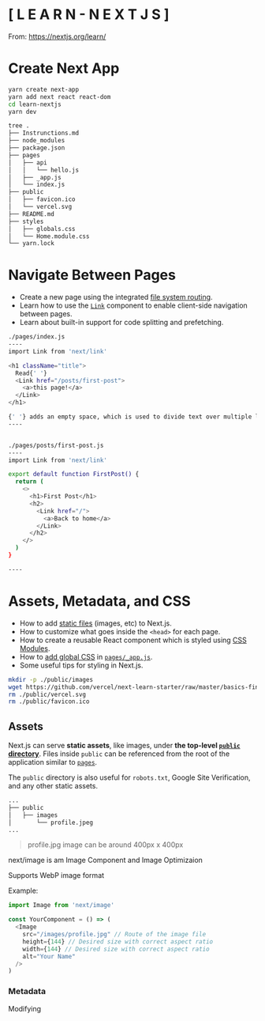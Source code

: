 # [ L E A R N - N E X T J  S ]

From: https://nextjs.org/learn/



# Create Next App

```bash
yarn create next-app
yarn add next react react-dom
cd learn-nextjs
yarn dev

tree .
├── Instrunctions.md
├── node_modules
├── package.json
├── pages
│   ├── api
│   │   └── hello.js
│   ├── _app.js
│   └── index.js
├── public
│   ├── favicon.ico
│   └── vercel.svg
├── README.md
├── styles
│   ├── globals.css
│   └── Home.module.css
└── yarn.lock

```



# Navigate Between Pages

- Create a new page using the integrated [file system routing](https://nextjs.org/docs/routing/introduction).
- Learn how to use the [`Link`](https://nextjs.org/docs/api-reference/next/link) component to enable client-side navigation between pages.
- Learn about built-in support for code splitting and prefetching.



```bash
./pages/index.js
----
import Link from 'next/link'

<h1 className="title">
  Read{' '}
  <Link href="/posts/first-post">
    <a>this page!</a>
  </Link>
</h1>

{' '} adds an empty space, which is used to divide text over multiple lines.
----


./pages/posts/first-post.js
----
import Link from 'next/link'

export default function FirstPost() {
  return (
    <>
      <h1>First Post</h1>
      <h2>
        <Link href="/">
          <a>Back to home</a>
        </Link>
      </h2>
    </>
  )
}

----


```



# Assets, Metadata, and CSS

- How to add [static files](https://nextjs.org/docs/basic-features/static-file-serving) (images, etc) to Next.js.
- How to customize what goes inside the `<head>` for each page.
- How to create a reusable React component which is styled using [CSS Modules](https://nextjs.org/docs/basic-features/built-in-css-support#adding-component-level-css).
- How to [add global CSS](https://nextjs.org/docs/basic-features/built-in-css-support#adding-a-global-stylesheet) in [`pages/_app.js`](https://nextjs.org/docs/advanced-features/custom-app).
- Some useful tips for styling in Next.js.



```bash
mkdir -p ./public/images
wget https://github.com/vercel/next-learn-starter/raw/master/basics-final/public/images/profile.jpg ./public/images
rm ./public/vercel.svg
rm ./public/favicon.ico
```



## Assets

Next.js can serve **static assets**, like images, under **the top-level [`public` directory](https://nextjs.org/docs/basic-features/static-file-serving)**. Files inside `public` can be referenced from the root of the application similar to [`pages`](https://nextjs.org/docs/basic-features/pages).

The `public` directory is also useful for `robots.txt`, Google Site Verification, and any other static assets. 



```bash
...
├── public
│   ├── images
│       └── profile.jpeg
...
```

> profile.jpg image can be around 400px x 400px



next/image is am Image Component and Image Optimizaion

Supports WebP image format

Example:

```js
import Image from 'next/image'

const YourComponent = () => (
  <Image
    src="/images/profile.jpg" // Route of the image file
    height={144} // Desired size with correct aspect ratio
    width={144} // Desired size with correct aspect ratio
    alt="Your Name"
  />
)
```

 

### Metadata

Modifying <title> HTML Tag

./pages/index.js

```bash
<Head>
  <title>Create Next App</title>
  <link rel="icon" href="/favicon.ico" />
</Head>
```

<Head> is a React Component that uses <head> from HTML Tag. It Allow to modify <head> tag! 

Head comes from  [`next/head`](https://nextjs.org/docs/api-reference/next/head) module.



Modufy ./pages/posts/first-post.js

```js
import Head from 'next/head'
...
export default function FirstPost() {
  return (
    <>
      <Head>
        <title>First Post</title>
      </Head>
      <h1>First Post</h1>
      <h2>
        <Link href="/">
          <a>Back to home</a>
        </Link>
      </h2>
    </>
  )
}
```



> Note: f you want to customize the `<html>` tag, for example to add the `lang` attribute, you can do so by creating a `pages/_document.js` file. Learn more in the [custom `Document` documentation](https://nextjs.org/docs/advanced-features/custom-document).
>





### CSS

[styled-jsx](https://github.com/vercel/styled-jsx) is a “CSS-in-JS” library — it lets you write CSS within a React component, and the CSS styles will be *scoped* (other components won’t be affected).

Next.js has built-in support for [styled-jsx](https://github.com/vercel/styled-jsx), but you can also use other popular CSS-in-JS libraries such as [styled-components](https://github.com/vercel/next.js/tree/canary/examples/with-styled-components) or [emotion](https://github.com/vercel/next.js/tree/canary/examples/with-emotion).

#### Layout Component

**Layout** component which will be shared across all pages

- Create a top-level directory called `components`.
- Inside `components`, create a file called `layout.js` with the following content:

../components/layout.js

```jsx
export default function Layout({ children }) {
  return <div>{children}</div>
}
```

Then, import Layout component in first-post.js and make it the outermos Component!

./pages/posts/first-post.js

```js
import Head from 'next/head';
import Link from 'next/link';
import Layout from '../../components/layout';

export default function FirstPost() {
  return (
    <Layout>
      <Head>
        <title>First Post</title>
      </Head>
      <h1>First Post</h1>
      <h2>
        <Link href="/">
          <a>Back to home</a>
        </Link>
      </h2>
    </Layout>
  )
}
```



#### Adding CSS

Use CSS Modules to import  CSS files in React Component:

./components/layout.module.css

```css
.container {
  max-width: 36rem;
  padding: 0 1rem;
  margin: 3rem auto 6rem;
}
```

> **Important:** To use [CSS Modules](https://nextjs.org/docs/basic-features/built-in-css-support#adding-component-level-css), the CSS file name must end with `.module.css`.



To use this `container` class inside `components/layout.js`, you need to:

- Import the CSS file and assign a name to it, like `styles`
- Use `styles.container` as the `className`

Open `components/layout.js` and replace its content with the following:

```js
import styles from './layout.module.css'

export default function Layout({ children }) {
  return <div className={styles.container}>{children}</div>
}
```

[CSS Modules](https://nextjs.org/docs/basic-features/built-in-css-support#adding-component-level-css) are extracted from the JavaScript bundles at build time and generate `.css` files that are loaded automatically by Next.js.



#### Global Styles

[CSS Modules](https://nextjs.org/docs/basic-features/built-in-css-support#adding-component-level-css) are useful for component-level styles. But if you want some CSS to be loaded by **every page**, Next.js has support for that as well.

To load [global CSS](https://nextjs.org/docs/basic-features/built-in-css-support#adding-a-global-stylesheet) files, **create a file called [`pages/_app.js`](https://nextjs.org/docs/advanced-features/custom-app)** with the following content:

./pages/_app.js

```js
function App({ Component, pageProps }) {
  return <Component {...pageProps} />
}

export default App
```

This `App` component is the top-level component which will be common across all the different pages. You can use this `App` component to keep state when navigating between pages, for example.



##### Restart the Development Server

**Important:** You need to restart the development server when you add [`pages/_app.js`](https://nextjs.org/docs/advanced-features/custom-app). Press Ctrl + c to stop the server and run:

```bash
yarn dev
```



#### Adding Global CSS

In Next.js, you can add [global CSS](https://nextjs.org/docs/basic-features/built-in-css-support#adding-a-global-stylesheet) files by importing them from [`pages/_app.js`](https://nextjs.org/docs/advanced-features/custom-app). You **cannot** import global CSS anywhere else.

You can place the global CSS file anywhere and use any name. So let’s do the following:

- Create a top-level `styles` directory and create `global.css` inside.
- Add the following content to `styles/global.css`. It resets some styles and changes the color of the `a` tag:

./styles/global.css

```css
html,
body {
  padding: 0;
  margin: 0;
  font-family: -apple-system, BlinkMacSystemFont, Segoe UI, Roboto, Oxygen, Ubuntu,
    Cantarell, Fira Sans, Droid Sans, Helvetica Neue, sans-serif;
  line-height: 1.6;
  font-size: 18px;
}

* {
  box-sizing: border-box;
}

a {
  color: #0070f3;
  text-decoration: none;
}

a:hover {
  text-decoration: underline;
}

img {
  max-width: 100%;
  display: block;
}
```



Finally, open `pages/_app.js` add import the CSS file like so:

```js
import '../styles/global.css'

export default function App({ Component, pageProps }) {
  return <Component {...pageProps} />
}
```



### Polishing Layout

./pages/index.js -> Main Page of the Application

./pages/_app.js -> Import the .styles/global.css to set global css

./pages/posts/first-post.js -> first-post page

./components/layout.js -> Layout Component to pages that imported it

./components/layout.module.css --> CSS style to layout.js component

./public/images/ -> place to put all images 

./styles/global.css -> CSS to be import by _app.js and used to global 

./styles/Home.module.css -> CSS specific for the Home page

./styles/utils.module.css -> CSS styles utilities from many components but not set as global to pages

MODULES.CSS IS THE SCOPE STYLES AT COMPONENT LEVELS!



### Styling Tips

Here are some styling tips that might be helpful.

> You can just **read through** the following sections. No need to make changes to our app!

#### Using `classnames` library to toggle classes

[`classnames`](https://github.com/JedWatson/classnames) is a simple library that lets you toggle class names easily. You can install it using `npm install classnames` or `yarn add classnames`.

Please take a look at its [documentation](https://github.com/JedWatson/classnames) for more details, but here’s the basic usage:

- Suppose that you want to create an `Alert` component which accepts `type`, which can be `'success'` or `'error'`.
- If it’s `'success'`, you want the text color to be green. If it’s `'error'`, you want the text color to be red.

You can first write a CSS module (e.g. `alert.module.css`) like this:

```
.success {
  color: green;
}
.error {
  color: red;
}
```

And use `classnames` like this:

```
import styles from './alert.module.css'
import cn from 'classnames'

export default function Alert({ children, type }) {
  return (
    <div
      className={cn({
        [styles.success]: type === 'success',
        [styles.error]: type === 'error'
      })}
    >
      {children}
    </div>
  )
}
```

#### Customizing PostCSS Config

Out of the box, with no configuration, Next.js compiles CSS using [PostCSS](https://postcss.org/).

To customize PostCSS config, you can create a top-level file called [`postcss.config.js`](https://nextjs.org/docs/advanced-features/customizing-postcss-config#customizing-plugins). This is useful if you’re using libraries like [Tailwind CSS](https://tailwindcss.com/).

Here are the steps to add [Tailwind CSS](https://tailwindcss.com/). We recommend using `postcss-preset-env` and `postcss-flexbugs-fixes` to match [Next.js’s default behavior](https://nextjs.org/docs/advanced-features/customizing-postcss-config#default-behavior). First, install the packages:

```
npm install tailwindcss postcss-preset-env postcss-flexbugs-fixes
```

Then write the following for [`postcss.config.js`](https://nextjs.org/docs/advanced-features/customizing-postcss-config#customizing-plugins):

```
module.exports = {
  plugins: [
    'tailwindcss',
    'postcss-flexbugs-fixes',
    [
      'postcss-preset-env',
      {
        autoprefixer: {
          flexbox: 'no-2009'
        },
        stage: 3,
        features: {
          'custom-properties': false
        }
      }
    ]
  ]
}
```

We also recommend [removing unused CSS](https://tailwindcss.com/docs/controlling-file-size/#removing-unused-css) by specifying the `purge` option on `tailwind.config.js`:

```
// tailwind.config.js
module.exports = {
  purge: [
    // Use *.tsx if using TypeScript
    './pages/**/*.js',
    './components/**/*.js'
  ]
  // ...
}
```

> To learn more about custom PostCSS configuration, check out the [documentation for PostCSS](https://nextjs.org/docs/advanced-features/customizing-postcss-config).

#### Using Sass

Out of the box, Next.js allows you to import [Sass](https://nextjs.org/docs/basic-features/built-in-css-support#sass-support) using both the `.scss` and `.sass` extensions. You can use component-level Sass via [CSS Modules](https://nextjs.org/docs/basic-features/built-in-css-support#adding-component-level-css) and the `.module.scss` or `.module.sass` extension.

Before you can use Next.js' built-in Sass support, be sure to install [`sass`](https://github.com/sass/sass):

```
npm install sass
```

#### That’s it for this lesson!

To learn more about Next.js’s built-in CSS Support and CSS Modules, check out the [CSS Documentation](https://nextjs.org/docs/basic-features/built-in-css-support).





# Pre-rendering and Data Fetching

## Pre-rendering and Data Fetching

### Pre-rendering

By default, Next.js pre-renders every page. This means that Next.js *generates HTML for each page in advance*, instead of having it all done by client-side JavaScript. Pre-rendering can result in better performance and [SEO](https://en.wikipedia.org/wiki/Search_engine_optimization).

Each generated HTML is associated with minimal JavaScript code necessary for that page. When a page is loaded by the browser, its JavaScript code runs and makes the page fully interactive. (This process is called **hydration**.)

If the App has interactive components like <Link />, they will be active after JS loads.



#### Two Forms of Pre-rendering

Next.js has two forms of pre-rendering: [**Static Generation**](https://nextjs.org/docs/basic-features/pages#static-generation-recommended) and [**Server-side Rendering**](https://nextjs.org/docs/basic-features/pages#server-side-rendering). The difference is in **when** it generates the HTML for a page.

- [**Static Generation**](https://nextjs.org/docs/basic-features/pages#static-generation-recommended) is the pre-rendering method that generates the HTML at **build time**. The pre-rendered HTML is then *reused* on each request.
- [**Server-side Rendering**](https://nextjs.org/docs/basic-features/pages#server-side-rendering) is the pre-rendering method that generates the HTML on **each request**.



![image-20210416232954007](/home/roger/.config/Typora/typora-user-images/image-20210416232954007.png)



![image-20210416233017594](/home/roger/.config/Typora/typora-user-images/image-20210416233017594.png)



In development mode (when you run `npm run dev` or `yarn dev`), every page is [pre-rendered](https://nextjs.org/docs/basic-features/pages#pre-rendering) on each request — even for pages that use [Static Generation](https://nextjs.org/docs/basic-features/pages#static-generation-recommended).



##  Pre-rendering and Data Fetching

[1](https://nextjs.org/learn/basics/data-fetching)

[2](https://nextjs.org/learn/basics/data-fetching/setup)

[3](https://nextjs.org/learn/basics/data-fetching/pre-rendering)

[4](https://nextjs.org/learn/basics/data-fetching/two-forms)

[5](https://nextjs.org/learn/basics/data-fetching/with-data)

[6](https://nextjs.org/learn/basics/data-fetching/blog-data)

[7](https://nextjs.org/learn/basics/data-fetching/implement-getstaticprops)

[8](https://nextjs.org/learn/basics/data-fetching/getstaticprops-details)

[9](https://nextjs.org/learn/basics/data-fetching/request-time)

## Two Forms of Pre-rendering

Next.js has two forms of pre-rendering: [**Static Generation**](https://nextjs.org/docs/basic-features/pages#static-generation-recommended) and [**Server-side Rendering**](https://nextjs.org/docs/basic-features/pages#server-side-rendering). The difference is in **when** it generates the HTML for a page.

- [**Static Generation**](https://nextjs.org/docs/basic-features/pages#static-generation-recommended) is the pre-rendering method that generates the HTML at **build time**. The pre-rendered HTML is then *reused* on each request.
- [**Server-side Rendering**](https://nextjs.org/docs/basic-features/pages#server-side-rendering) is the pre-rendering method that generates the HTML on **each request**.

![Static Generation](https://nextjs.org/static/images/learn/data-fetching/static-generation.png)

![Server-side Rendering](https://nextjs.org/static/images/learn/data-fetching/server-side-rendering.png)

> In development mode (when you run `npm run dev` or `yarn dev`), every page is [pre-rendered](https://nextjs.org/docs/basic-features/pages#pre-rendering) on each request — even for pages that use [Static Generation](https://nextjs.org/docs/basic-features/pages#static-generation-recommended).



#### Per-page Basis

Importantly, Next.js lets you **choose** which pre-rendering form to use for each page. You can create a "hybrid" Next.js app by using [Static Generation](https://nextjs.org/docs/basic-features/pages#static-generation-recommended) for most pages and using [Server-side Rendering](https://nextjs.org/docs/basic-features/pages#server-side-rendering) for others.



![image-20210416233223615](/home/roger/.config/Typora/typora-user-images/image-20210416233223615.png)



### When to Use [Static Generation](https://nextjs.org/docs/basic-features/pages#static-generation-recommended) v.s. [Server-side Rendering](https://nextjs.org/docs/basic-features/pages#server-side-rendering)

We recommend using [**Static Generation**](https://nextjs.org/docs/basic-features/pages#static-generation-recommended) (with and without data) whenever possible because your page can be built once and served by CDN, which makes it much faster than having a server render the page on every request.

You can use [Static Generation](https://nextjs.org/docs/basic-features/pages#static-generation-recommended) for many types of pages, including:

- Marketing pages
- Blog posts
- E-commerce product listings
- Help and documentation

You should ask yourself: "Can I pre-render this page **ahead** of a user's request?" If the answer is yes, then you should choose [Static Generation](https://nextjs.org/docs/basic-features/pages#static-generation-recommended).

On the other hand, [Static Generation](https://nextjs.org/docs/basic-features/pages#static-generation-recommended) is **not** a good idea if you cannot pre-render a page ahead of a user's request. Maybe your page shows frequently updated data, and the page content changes on every request.

In that case, you can use [**Server-side Rendering**](https://nextjs.org/docs/basic-features/pages#server-side-rendering). It will be slower, but the pre-rendered page will always be up-to-date. Or you can skip pre-rendering and use client-side JavaScript to populate frequently updated data.



### Static Generation with and without Data

[Static Generation](https://nextjs.org/docs/basic-features/pages#static-generation-recommended) can be done with and without data.

So far, all the pages we’ve created do not require fetching external data. Those pages will automatically be statically generated when the app is built for production.



![image-20210416233753148](/home/roger/.config/Typora/typora-user-images/image-20210416233753148.png)



However, for some pages, you might not be able to render the HTML without first fetching some external data. Maybe you need to access the file system, fetch external API, or query your database at build time. Next.js supports this case — [Static Generation **with data**](https://nextjs.org/docs/basic-features/pages#static-generation-with-data) — out of the box.

![image-20210416233946614](/home/roger/.config/Typora/typora-user-images/image-20210416233946614.png)



### Static Generation with Data using `getStaticProps`

How does it work? Well, in Next.js, when you export a page component, you can also export an `async` function called [`getStaticProps`](https://nextjs.org/docs/basic-features/data-fetching#getstaticprops-static-generation). If you do this, then:

- [`getStaticProps`](https://nextjs.org/docs/basic-features/data-fetching#getstaticprops-static-generation) runs at build time in production, and…
- Inside the function, you can fetch external data and send it as props to the page.

```js
export default function Home(props) { ... }

export async function getStaticProps() {
  // Get external data from the file system, API, DB, etc.
  const data = ...

  // The value of the `props` key will be
  //  passed to the `Home` component
  return {
    props: ...
  }
}
```

Essentially, [`getStaticProps`](https://nextjs.org/docs/basic-features/data-fetching#getstaticprops-static-generation) allows you to tell Next.js: *“Hey, this page has some data dependencies — so when you pre-render this page at build time, make sure to resolve them first!”*

> **Note**: In development mode, [`getStaticProps`](https://nextjs.org/docs/basic-features/data-fetching#getstaticprops-static-generation) runs on each request instead.
>
> 

### Let’s Use `getStaticProps`

It’s easier to learn by doing, so starting from the next page, we’ll use [`getStaticProps`](https://nextjs.org/docs/basic-features/data-fetching#getstaticprops-static-generation) to implement our blog.



#### Blog Data

We’ll now add blog data to our app using the file system. Each blog post will be a markdown file.

- Create a new top-level directory called **`posts`** (this is not the same as `pages/posts`).
- Inside `posts`, create two files: **`pre-rendering.md`** and **`ssg-ssr.md`**.

Now, copy the following code to `posts/pre-rendering.md`:

```markdown
---
title: 'Two Forms of Pre-rendering'
date: '2020-01-01'
---

Next.js has two forms of pre-rendering: **Static Generation** and **Server-side Rendering**. The difference is in **when** it generates the HTML for a page.

- **Static Generation** is the pre-rendering method that generates the HTML at **build time**. The pre-rendered HTML is then _reused_ on each request.
- **Server-side Rendering** is the pre-rendering method that generates the HTML on **each request**.

Importantly, Next.js lets you **choose** which pre-rendering form to use for each page. You can create a "hybrid" Next.js app by using Static Generation for most pages and using Server-side Rendering for others.
```



Then, copy the following code to `posts/ssg-ssr.md`:

```markdown
---
title: 'When to Use Static Generation v.s. Server-side Rendering'
date: '2020-01-02'
---

We recommend using **Static Generation** (with and without data) whenever possible because your page can be built once and served by CDN, which makes it much faster than having a server render the page on every request.

You can use Static Generation for many types of pages, including:

- Marketing pages
- Blog posts
- E-commerce product listings
- Help and documentation

You should ask yourself: "Can I pre-render this page **ahead** of a user's request?" If the answer is yes, then you should choose Static Generation.

On the other hand, Static Generation is **not** a good idea if you cannot pre-render a page ahead of a user's request. Maybe your page shows frequently updated data, and the page content changes on every request.

In that case, you can use **Server-Side Rendering**. It will be slower, but the pre-rendered page will always be up-to-date. Or you can skip pre-rendering and use client-side JavaScript to populate data.
```

> You might have noticed that each markdown file has a metadata section at the top containing `title` and `date`. This is called YAML Front Matter, which can be parsed using a library called [gray-matter](https://github.com/jonschlinkert/gray-matter).





##  Pre-rendering and Data Fetching

[1](https://nextjs.org/learn/basics/data-fetching)

[2](https://nextjs.org/learn/basics/data-fetching/setup)

[3](https://nextjs.org/learn/basics/data-fetching/pre-rendering)

[4](https://nextjs.org/learn/basics/data-fetching/two-forms)

[5](https://nextjs.org/learn/basics/data-fetching/with-data)

[6](https://nextjs.org/learn/basics/data-fetching/blog-data)

[7](https://nextjs.org/learn/basics/data-fetching/implement-getstaticprops)

[8](https://nextjs.org/learn/basics/data-fetching/getstaticprops-details)

[9](https://nextjs.org/learn/basics/data-fetching/request-time)

## Blog Data

We’ll now add blog data to our app using the file system. Each blog post will be a markdown file.

- Create a new top-level directory called **`posts`** (this is not the same as `pages/posts`).
- Inside `posts`, create two files: **`pre-rendering.md`** and **`ssg-ssr.md`**.

Now, copy the following code to `posts/pre-rendering.md`:

```
---
title: 'Two Forms of Pre-rendering'
date: '2020-01-01'
---

Next.js has two forms of pre-rendering: **Static Generation** and **Server-side Rendering**. The difference is in **when** it generates the HTML for a page.

- **Static Generation** is the pre-rendering method that generates the HTML at **build time**. The pre-rendered HTML is then _reused_ on each request.
- **Server-side Rendering** is the pre-rendering method that generates the HTML on **each request**.

Importantly, Next.js lets you **choose** which pre-rendering form to use for each page. You can create a "hybrid" Next.js app by using Static Generation for most pages and using Server-side Rendering for others.
```

Then, copy the following code to `posts/ssg-ssr.md`:

```
---
title: 'When to Use Static Generation v.s. Server-side Rendering'
date: '2020-01-02'
---

We recommend using **Static Generation** (with and without data) whenever possible because your page can be built once and served by CDN, which makes it much faster than having a server render the page on every request.

You can use Static Generation for many types of pages, including:

- Marketing pages
- Blog posts
- E-commerce product listings
- Help and documentation

You should ask yourself: "Can I pre-render this page **ahead** of a user's request?" If the answer is yes, then you should choose Static Generation.

On the other hand, Static Generation is **not** a good idea if you cannot pre-render a page ahead of a user's request. Maybe your page shows frequently updated data, and the page content changes on every request.

In that case, you can use **Server-Side Rendering**. It will be slower, but the pre-rendered page will always be up-to-date. Or you can skip pre-rendering and use client-side JavaScript to populate data.
```

> You might have noticed that each markdown file has a metadata section at the top containing `title` and `date`. This is called YAML Front Matter, which can be parsed using a library called [gray-matter](https://github.com/jonschlinkert/gray-matter).



### Parsing the Blog Data on `getStaticProps`

Now, let’s update our index page (`pages/index.js`) using this data. We’d like to:

- Parse each markdown file and get `title`, `date`, and file name (which will be used as `id` for the post URL).
- List the data on the index page, sorted by date.

To do this on pre-render, we need to implement [`getStaticProps`](https://nextjs.org/docs/basic-features/data-fetching#getstaticprops-static-generation).



![image-20210416235004087](/home/roger/.config/Typora/typora-user-images/image-20210416235004087.png)





## Implement getStaticProps

First, install [gray-matter](https://github.com/jonschlinkert/gray-matter) which lets us parse the metadata in each markdown file.

```shell
yarn add gray-matter
```



Next, we’ll create a simple library for fetching data from the file system.

- Create a top-level directory called `lib`, and…
- Inside `lib`, create a file called `posts.js` with the following content:

```js
import fs from 'fs'
import path from 'path'
import matter from 'gray-matter'

const postsDirectory = path.join(process.cwd(), 'posts')

export function getSortedPostsData() {
  // Get file names under /posts
  const fileNames = fs.readdirSync(postsDirectory)
  const allPostsData = fileNames.map(fileName => {
    // Remove ".md" from file name to get id
    const id = fileName.replace(/\.md$/, '')

    // Read markdown file as string
    const fullPath = path.join(postsDirectory, fileName)
    const fileContents = fs.readFileSync(fullPath, 'utf8')

    // Use gray-matter to parse the post metadata section
    const matterResult = matter(fileContents)

    // Combine the data with the id
    return {
      id,
      ...matterResult.data
    }
  })
  // Sort posts by date
  return allPostsData.sort((a, b) => {
    if (a.date < b.date) {
      return 1
    } else {
      return -1
    }
  })
}
```



Now, we need to add an import for `getSortedPostsData` and call it inside [`getStaticProps`](https://nextjs.org/docs/basic-features/data-fetching#getstaticprops-static-generation) in `pages/index.js`.

Open `pages/index.js` in your editor and add the following code above the exported `Home` component:



```js
import { getSortedPostsData } from '../lib/posts'

export async function getStaticProps() {
  const allPostsData = getSortedPostsData()
  return {
    props: {
      allPostsData
    }
  }
}
```



By returning `allPostsData` inside the `props` object in `getStaticProps`, the blog posts will be passed to the `Home` component as a prop. Now you can access the blog posts like so:

```js
export default function Home ({ allPostsData }) { ... }
```

To display the blog posts, let's update the `Home` component to add another `<section>` tag with the data below the section with your self introduction. Don't forget to also change the props from `()` to `({ allPostsData })`:

```jsx
export default function Home({ allPostsData }) {
  return (
    <Layout home>
      {/* Keep the existing code here */}

      {/* Add this <section> tag below the existing <section> tag */}
      <section className={`${utilStyles.headingMd} ${utilStyles.padding1px}`}>
        <h2 className={utilStyles.headingLg}>Blog</h2>
        <ul className={utilStyles.list}>
          {allPostsData.map(({ id, date, title }) => (
            <li className={utilStyles.listItem} key={id}>
              {title}
              <br />
              {id}
              <br />
              {date}
            </li>
          ))}
        </ul>
      </section>
    </Layout>
  )
}
```



You should now see the blog data if you access [http://localhost:3000](http://localhost:3000/).



![image-20210417000157237](/home/roger/.config/Typora/typora-user-images/image-20210417000157237.png)



Congratulations! We’ve successfully fetched external data (from the file system) and pre-rendered the index page with this data.

![image-20210417000348169](/home/roger/.config/Typora/typora-user-images/image-20210417000348169.png)



## getStaticProps Details

Here is some essential information you should know about [`getStaticProps`](https://nextjs.org/docs/basic-features/data-fetching#getstaticprops-static-generation).

### Fetch External API or Query Database

In `lib/posts.js`, we’ve implemented `getSortedPostsData` which fetches data from the file system. But you can fetch the data from other sources, like an external API endpoint, and it’ll work just fine:

```js
export async function getSortedPostsData() {
  // Instead of the file system,
  // fetch post data from an external API endpoint
  const res = await fetch('..')
  return res.json()
}
```

> Note: Next.js polyfills fetch() on both the client and server. You don't need to import it.



You can also query the database directly:

```js
import someDatabaseSDK from 'someDatabaseSDK'

const databaseClient = someDatabaseSDK.createClient(...)

export async function getSortedPostsData() {
  // Instead of the file system,
  // fetch post data from a database
  return databaseClient.query('SELECT posts...')
}
```

This is possible because [`getStaticProps`](https://nextjs.org/docs/basic-features/data-fetching#getstaticprops-static-generation) only **runs on the server-side**. It will never run on the client-side. It won’t even be included in the JS bundle for the browser. That means you can write code such as direct database queries without them being sent to browsers.

#### Development vs. Production

- In **development** (`npm run dev` or `yarn dev`), [`getStaticProps`](https://nextjs.org/docs/basic-features/data-fetching#getstaticprops-static-generation) runs on *every request*.
- In **production**, [`getStaticProps`](https://nextjs.org/docs/basic-features/data-fetching#getstaticprops-static-generation) runs at *build time*. However, this behavior can be enhanced using the [`fallback` key](https://nextjs.org/docs/basic-features/data-fetching#the-fallback-key-required) returned by [`getStaticPaths`](https://nextjs.org/docs/basic-features/data-fetching#getstaticpaths-static-generation)

Because it’s meant to be run at build time, you won’t be able to use data that’s only available during request time, such as query parameters or HTTP headers.



##  Pre-rendering and Data Fetching

## getStaticProps Details

Here is some essential information you should know about [`getStaticProps`](https://nextjs.org/docs/basic-features/data-fetching#getstaticprops-static-generation).

### Fetch External API or Query Database

In `lib/posts.js`, we’ve implemented `getSortedPostsData` which fetches data from the file system. But you can fetch the data from other sources, like an external API endpoint, and it’ll work just fine:

```
export async function getSortedPostsData() {
  // Instead of the file system,
  // fetch post data from an external API endpoint
  const res = await fetch('..')
  return res.json()
}
```

> **Note**: Next.js polyfills [`fetch()`](https://nextjs.org/docs/basic-features/supported-browsers-features) on both the client and server. You don't need to import it.

You can also query the database directly:

```
import someDatabaseSDK from 'someDatabaseSDK'

const databaseClient = someDatabaseSDK.createClient(...)

export async function getSortedPostsData() {
  // Instead of the file system,
  // fetch post data from a database
  return databaseClient.query('SELECT posts...')
}
```

This is possible because [`getStaticProps`](https://nextjs.org/docs/basic-features/data-fetching#getstaticprops-static-generation) only **runs on the server-side**. It will never run on the client-side. It won’t even be included in the JS bundle for the browser. That means you can write code such as direct database queries without them being sent to browsers.

### Development vs. Production

- In **development** (`npm run dev` or `yarn dev`), [`getStaticProps`](https://nextjs.org/docs/basic-features/data-fetching#getstaticprops-static-generation) runs on *every request*.
- In **production**, [`getStaticProps`](https://nextjs.org/docs/basic-features/data-fetching#getstaticprops-static-generation) runs at *build time*. However, this behavior can be enhanced using the [`fallback` key](https://nextjs.org/docs/basic-features/data-fetching#the-fallback-key-required) returned by [`getStaticPaths`](https://nextjs.org/docs/basic-features/data-fetching#getstaticpaths-static-generation)

Because it’s meant to be run at build time, you won’t be able to use data that’s only available during request time, such as query parameters or HTTP headers.

#### Only Allowed in a Page

[`getStaticProps`](https://nextjs.org/docs/basic-features/data-fetching#getstaticprops-static-generation) can only be exported from a [**page**](https://nextjs.org/docs/basic-features/pages). You can’t export it from non-page files.

One of the reasons for this restriction is that React needs to have all the required data before the page is rendered.

#### What If I Need to Fetch Data at Request Time?

[Static Generation](https://nextjs.org/docs/basic-features/pages#static-generation-recommended) is **not** a good idea if you cannot pre-render a page ahead of a user's request. Maybe your page shows frequently updated data, and the page content changes on every request.

In cases like this, you can try [**Server-side Rendering**](https://nextjs.org/docs/basic-features/pages#server-side-rendering) or skip pre-rendering. Let’s talk about these strategies before we move on to the next lesson.



## Fetching Data at Request Time

If you need to fetch data at **request time** instead of at build time, you can try [**Server-side Rendering**](https://nextjs.org/docs/basic-features/pages#server-side-rendering):

![image-20210417204747508](/home/roger/.config/Typora/typora-user-images/image-20210417204747508.png)



To use [Server-side Rendering](https://nextjs.org/docs/basic-features/pages#server-side-rendering), you need to export [`getServerSideProps`](https://nextjs.org/docs/basic-features/data-fetching#getserversideprops-server-side-rendering) instead of [`getStaticProps`](https://nextjs.org/docs/basic-features/data-fetching#getstaticprops-static-generation) from your page.



### Using `getServerSideProps`

Here’s the starter code for [`getServerSideProps`](https://nextjs.org/docs/basic-features/data-fetching#getserversideprops-server-side-rendering). It’s not necessary for our blog example, so we won’t be implementing it.

```js
export async function getServerSideProps(context) {
  return {
    props: {
      // props for your component
    }
  }
}
```

Because [`getServerSideProps`](https://nextjs.org/docs/basic-features/data-fetching#getserversideprops-server-side-rendering) is called at request time, its parameter (`context`) contains request specific parameters.

You should use [`getServerSideProps`](https://nextjs.org/docs/basic-features/data-fetching#getserversideprops-server-side-rendering) only if you need to pre-render a page whose data must be fetched at request time. Time to first byte ([TTFB](https://web.dev/time-to-first-byte/)) will be slower than [`getStaticProps`](https://nextjs.org/docs/basic-features/data-fetching#getstaticprops-static-generation) because the server must compute the result on every request, and the result cannot be cached by a [CDN](https://vercel.com/docs/edge-network/overview) without extra configuration.

### Client-side Rendering

If you **do not** need to pre-render the data, you can also use the following strategy (called [**Client-side Rendering**](https://nextjs.org/docs/basic-features/data-fetching#fetching-data-on-the-client-side)):

- Statically generate (pre-render) parts of the page that do not require external data.
- When the page loads, fetch external data from the client using JavaScript and populate the remaining parts.



![image-20210417205044281](/home/roger/.config/Typora/typora-user-images/image-20210417205044281.png)



























































































